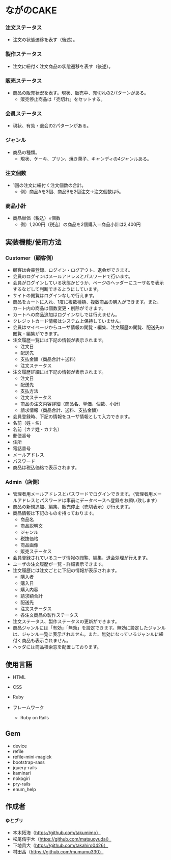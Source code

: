 # ながのCAKE

### 注文ステータス
- 注⽂の状態遷移を表す（後述）。

### 製作ステータス
- 注⽂に紐付く注⽂商品の状態遷移を表す（後述）。

### 販売ステータス
- 商品の販売状況を表す。現状、販売中、売切れの2パターンがある。
  - 販売停⽌商品は「売切れ」をセットする。

### 会員ステータス
- 現状、有効・退会の2パターンがある。

### ジャンル
- 商品の種類。
  - 現状、ケーキ、プリン、焼き菓⼦、キャンディの4ジャンルある。

### 注文個数
- 1回の注⽂に紐付く注⽂個数の合計。
  - 例）商品Aを3個、商品Bを2個注⽂→注⽂個数は5。

### 商品小計
- 商品単価（税込）×個数
  - 例）1,200円（税込）の商品を2個購⼊＝商品⼩計は2,400円
 
 
## 実装機能/使用方法
### Customer（顧客側）
- 顧客は会員登録、ログイン・ログアウト、退会ができます。
- 会員のログインはメールアドレスとパスワードで⾏います。
- 会員がログインしている状態かどうか、ページのヘッダーにユーザ名を表⽰するなどして判断できるようにしています。
- サイトの閲覧はログインなしで⾏えます。
- 商品をカートに⼊れ、1度に複数種類、複数商品の購⼊ができます。また、カート内の商品は個数変更・削除ができます。
- カートへの商品追加はログインなしでは⾏えません。
- クレジットカード情報はシステム上保持していません。
- 会員はマイページからユーザ情報の閲覧・編集、注⽂履歴の閲覧、配送先の閲覧・編集ができます。
- 注⽂履歴⼀覧には下記の情報が表⽰されます。
  - 注⽂⽇
  - 配送先
  - ⽀払⾦額（商品合計＋送料）
  - 注⽂ステータス
- 注⽂履歴詳細には下記の情報が表⽰されます。
  - 注⽂⽇
  - 配送先
  - ⽀払⽅法
  - 注⽂ステータス
  - 商品の注⽂内容詳細（商品名、単価、個数、⼩計）
  - 請求情報（商品合計、送料、⽀払⾦額）
-  会員登録時、下記の情報をユーザ情報として⼊⼒できます。
  - 名前（姓・名）
  - 名前（カナ姓・カナ名）
  - 郵便番号
  - 住所
  - 電話番号
  - メールアドレス
  - パスワード
- 商品は税込価格で表⽰されます。

### Admin（店側）
- 管理者⽤メールアドレスとパスワードでログインできます。（管理者⽤メールアドレスとパスワードは事前にデータベースへ登録をお願い致します）
- 商品の新規追加、編集、販売停⽌（売切表⽰）が⾏えます。
- 商品情報は下記のものを持っております。
  - 商品名
  - 商品説明⽂
  - ジャンル
  - 税抜価格
  - 商品画像
  - 販売ステータス
- 会員登録されているユーザ情報の閲覧、編集、退会処理が⾏えます。
- ユーザの注⽂履歴が⼀覧・詳細表⽰できます。
- 注⽂履歴には注⽂ごとに下記の情報が表⽰されます。
  - 購⼊者
  - 購⼊⽇
  - 購⼊内容
  - 請求額合計
  - 配送先
  - 注⽂ステータス
  - 各注⽂商品の製作ステータス
- 注⽂ステータス、製作ステータスの更新ができます。
- 商品ジャンルには「有効」「無効」を設定できます。無効に設定したジャンルは、ジャンル⼀覧に表⽰されません。また、無効になっているジャンルに紐付く商品も表⽰されません。
- ヘッダには商品検索窓を配置しております。

## 使用言語

- HTML
- CSS

- Ruby
- フレームワーク
  - Ruby on Rails
  
## Gem

- device
- refile
- refile-mini-magick
- bootstrap-sass
- jquery-rails
- kaminari
- nokogiri
- pry-rails
- enum_help

## 作成者
#### ゆとブリ
- 本木拓海（https://github.com/takumimo）
- 松尾侑宇大（https://github.com/matsuoyudai）
- 下地貴大（https://github.com/takahiro0426）
- 村田茜（https://github.com/mumumu330）
